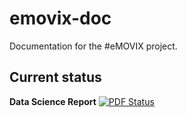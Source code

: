 # emovix-doc
Documentation for the #eMOVIX project.

## Current status

**Data Science Report** [![PDF Status](https://www.sharelatex.com/github/repos/eMOVIX/emovix-doc/builds/latest/badge.svg)](https://www.sharelatex.com/github/repos/eMOVIX/emovix-doc/builds/latest/output.pdf)
